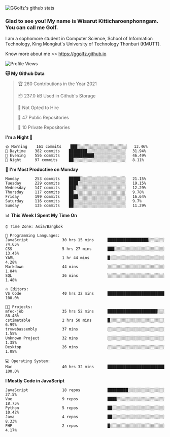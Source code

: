 ![GGolfz's github stats](https://github-readme-stats.vercel.app/api?username=ggolfz&count_private=true&show_icons=true&theme=radical)

### Glad to see you! My name is Wisarut Kitticharoenphonngam. You can call me Golf.

I am a sophomore student in Computer Science, School of Information Technology, King Mongkut's University of Technology Thonburi (KMUTT).

Know more about me >> https://ggolfz.github.io

<!--START_SECTION:waka-->
![Profile Views](http://img.shields.io/badge/Profile%20Views-70-blue)

**🐱 My Github Data** 

> 🏆 260 Contributions in the Year 2021
 > 
> 📦 237.0 kB Used in Github's Storage 
 > 
> 🚫 Not Opted to Hire
 > 
> 📜 47 Public Repositories 
 > 
> 🔑 10 Private Repositories  
 > 
**I'm a Night 🦉** 

```text
🌞 Morning    161 commits    ███░░░░░░░░░░░░░░░░░░░░░░   13.46% 
🌆 Daytime    382 commits    ████████░░░░░░░░░░░░░░░░░   31.94% 
🌃 Evening    556 commits    ███████████░░░░░░░░░░░░░░   46.49% 
🌙 Night      97 commits     ██░░░░░░░░░░░░░░░░░░░░░░░   8.11%

```
📅 **I'm Most Productive on Monday** 

```text
Monday       253 commits    █████░░░░░░░░░░░░░░░░░░░░   21.15% 
Tuesday      229 commits    ████░░░░░░░░░░░░░░░░░░░░░   19.15% 
Wednesday    147 commits    ███░░░░░░░░░░░░░░░░░░░░░░   12.29% 
Thursday     117 commits    ██░░░░░░░░░░░░░░░░░░░░░░░   9.78% 
Friday       199 commits    ████░░░░░░░░░░░░░░░░░░░░░   16.64% 
Saturday     116 commits    ██░░░░░░░░░░░░░░░░░░░░░░░   9.7% 
Sunday       135 commits    ██░░░░░░░░░░░░░░░░░░░░░░░   11.29%

```


📊 **This Week I Spent My Time On** 

```text
⌚︎ Time Zone: Asia/Bangkok

💬 Programming Languages: 
JavaScript               30 hrs 15 mins      ██████████████████░░░░░░░   74.65% 
CSS                      5 hrs 27 mins       ███░░░░░░░░░░░░░░░░░░░░░░   13.45% 
YAML                     1 hr 44 mins        █░░░░░░░░░░░░░░░░░░░░░░░░   4.28% 
Markdown                 44 mins             ░░░░░░░░░░░░░░░░░░░░░░░░░   1.84% 
SQL                      36 mins             ░░░░░░░░░░░░░░░░░░░░░░░░░   1.48%

🔥 Editors: 
VS Code                  40 hrs 32 mins      █████████████████████████   100.0%

🐱‍💻 Projects: 
mfec-job                 35 hrs 52 mins      ██████████████████████░░░   88.48% 
cstimetable              2 hrs 50 mins       █░░░░░░░░░░░░░░░░░░░░░░░░   6.99% 
trywebassembly           37 mins             ░░░░░░░░░░░░░░░░░░░░░░░░░   1.55% 
Unknown Project          32 mins             ░░░░░░░░░░░░░░░░░░░░░░░░░   1.35% 
Desktop                  26 mins             ░░░░░░░░░░░░░░░░░░░░░░░░░   1.08%

💻 Operating System: 
Mac                      40 hrs 32 mins      █████████████████████████   100.0%

```

**I Mostly Code in JavaScript** 

```text
JavaScript               18 repos            █████████░░░░░░░░░░░░░░░░   37.5% 
Vue                      9 repos             ████░░░░░░░░░░░░░░░░░░░░░   18.75% 
Python                   5 repos             ██░░░░░░░░░░░░░░░░░░░░░░░   10.42% 
Java                     4 repos             ██░░░░░░░░░░░░░░░░░░░░░░░   8.33% 
PHP                      2 repos             █░░░░░░░░░░░░░░░░░░░░░░░░   4.17%

```



<!--END_SECTION:waka-->
